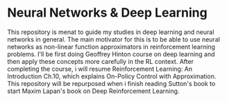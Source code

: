 # Neural Networks & Deep Learning
This repository is menat to guide my studies in deep learning and neural networks in general. The main motivator for this is to be able to use neural networks as non-linear function approximators in reinforcement learning problems. I'll be first doing Geoffrey Hinton course on deep learning and then apply these concepts more carefully in the RL context. After completing the course, i will resume Reinforcement Learning: An Introduction Ch.10, which explains On-Policy Control with Approximation.
This repository will be repurposed when i finish reading Sutton's book to start Maxim Lapan's book on Deep Reinforcement Learning.
